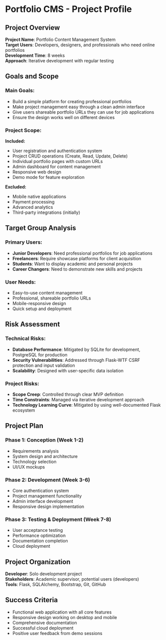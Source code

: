 # Portfolio CMS - Project Profile

## Project Overview
**Project Name**: Portfolio Content Management System  
**Target Users**: Developers, designers, and professionals who need online portfolios  
**Development Time**: 8 weeks  
**Approach**: Iterative development with regular testing  

## Goals and Scope
### Main Goals:
- Build a simple platform for creating professional portfolios
- Make project management easy through a clean admin interface
- Give users shareable portfolio URLs they can use for job applications
- Ensure the design works well on different devices

### Project Scope:
**Included:**
- User registration and authentication system
- Project CRUD operations (Create, Read, Update, Delete)
- Individual portfolio pages with custom URLs
- Admin dashboard for content management
- Responsive web design
- Demo mode for feature exploration

**Excluded:**
- Mobile native applications
- Payment processing
- Advanced analytics
- Third-party integrations (initially)

## Target Group Analysis
### Primary Users:
- **Junior Developers**: Need professional portfolios for job applications
- **Freelancers**: Require showcase platforms for client acquisition
- **Students**: Want to display academic and personal projects
- **Career Changers**: Need to demonstrate new skills and projects

### User Needs:
- Easy-to-use content management
- Professional, shareable portfolio URLs
- Mobile-responsive design
- Quick setup and deployment

## Risk Assessment
### Technical Risks:
- **Database Performance**: Mitigated by SQLite for development, PostgreSQL for production
- **Security Vulnerabilities**: Addressed through Flask-WTF CSRF protection and input validation
- **Scalability**: Designed with user-specific data isolation

### Project Risks:
- **Scope Creep**: Controlled through clear MVP definition
- **Time Constraints**: Managed via iterative development approach
- **Technology Learning Curve**: Mitigated by using well-documented Flask ecosystem

## Project Plan
### Phase 1: Conception (Week 1-2)
- Requirements analysis
- System design and architecture
- Technology selection
- UI/UX mockups

### Phase 2: Development (Week 3-6)
- Core authentication system
- Project management functionality
- Admin interface development
- Responsive design implementation

### Phase 3: Testing & Deployment (Week 7-8)
- User acceptance testing
- Performance optimization
- Documentation completion
- Cloud deployment

## Project Organization
**Developer**: Solo development project  
**Stakeholders**: Academic supervisor, potential users (developers)  
**Tools**: Flask, SQLAlchemy, Bootstrap, Git, GitHub  

## Success Criteria
- Functional web application with all core features
- Responsive design working on desktop and mobile
- Comprehensive documentation
- Successful cloud deployment
- Positive user feedback from demo sessions